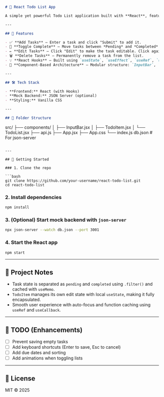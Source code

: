```markdown
# 📝 React Todo List App

A simple yet powerful Todo List application built with **React**, featuring editable tasks, pending/completed separation, and responsive interaction.

---

## 🚀 Features

- ✅ **Add Tasks** – Enter a task and click "Submit" to add it.
- 🔁 **Toggle Complete** – Move tasks between *Pending* and *Completed* lists by clicking arrow/undo buttons.
- ✏️ **Edit Tasks** – Click "Edit" to make the task editable. Click again to save.
- 🗑️ **Delete Tasks** – Permanently remove a task from the list.
- 💡 **React Hooks** – Built using `useState`, `useEffect`, `useRef`, `useCallback`, and `useMemo`.
- 🧩 **Component-Based Architecture** – Modular structure: `InputBar`, `TodoList`, `TodoItem`.

---

## 🛠️ Tech Stack

- **Frontend:** React (with Hooks)
- **Mock Backend:** JSON Server (optional)
- **Styling:** Vanilla CSS

---

## 📁 Folder Structure

```

src/
├── components/
│   ├── InputBar.jsx
│   ├── TodoItem.jsx
│   └── TodoList.jsx
├── api.js
├── App.jsx
├── App.css
└── index.js
db.json          # For json-server

````

---

## 🧪 Getting Started

### 1. Clone the repo

```bash
git clone https://github.com/your-username/react-todo-list.git
cd react-todo-list
````

### 2. Install dependencies

```bash
npm install
```

### 3. (Optional) Start mock backend with `json-server`

```bash
npx json-server --watch db.json --port 3001
```

### 4. Start the React app

```bash
npm start
```

---

## 📌 Project Notes

* Task state is separated as `pending` and `completed` using `.filter()` and cached with `useMemo`.
* `TodoItem` manages its own edit state with local `useState`, making it fully encapsulated.
* Smooth user experience with auto-focus and function caching using `useRef` and `useCallback`.

---

## 🧩 TODO (Enhancements)

* [ ] Prevent saving empty tasks
* [ ] Add keyboard shortcuts (Enter to save, Esc to cancel)
* [ ] Add due dates and sorting
* [ ] Add animations when toggling lists

---

## 📄 License

MIT © 2025

```
